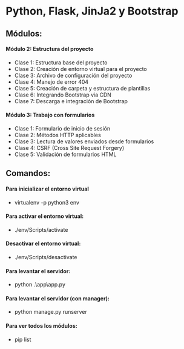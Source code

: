 # Python, Flask, JinJa2 y Bootstrap

## Módulos: 
#### Módulo 2: Estructura del proyecto
- Clase 1: Estructura base del proyecto
- Clase 2: Creación de entorno virtual para el proyecto 
- Clase 3: Archivo de configuración del proyecto
- Clase 4: Manejo de error 404
- Clase 5: Creación de carpeta y estructura de plantillas
- Clase 6: Integrando Bootstrap via CDN
- Clase 7: Descarga e integración de Bootstrap

#### Módulo 3: Trabajo con formularios
- Clase 1: Formulario de inicio de sesión
- Clase 2: Métodos HTTP aplicables
- Clase 3: Lectura de valores enviados desde formularios
- Clase 4: CSRF (Cross Site Request Forgery)
- Clase 5: Validación de formularios HTML


## Comandos:
#### Para inicializar el entorno virtual
- virtualenv -p python3 env

#### Para activar el entorno virtual: 
- ./env/Scripts/activate

#### Desactivar el entorno virtual:
- ./env/Scripts/desactivate

#### Para levantar el servidor: 
- python .\app\app.py

#### Para levantar el servidor (con manager): 
- python manage.py runserver

#### Para ver todos los módulos:
- pip list



